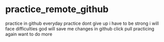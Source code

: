 # practice_remote_github
practice in github
everyday practice
dont give up 
i have to be strong 
i will face difficulties
god will save me
changes in github
click pull
practicing again
want to do more
